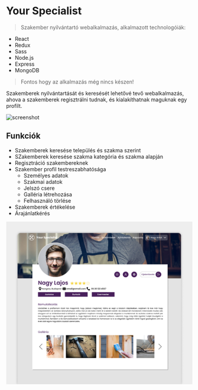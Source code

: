 # Your Specialist
> Szakember nyilvántartó webalkalmazás, alkalmazott technologóiák:
* React
* Redux
* Sass
* Node.js
* Express
* MongoDB
> Fontos hogy az alkalmazás még nincs készen!

Szakemberek nyilvántartását és keresését lehetővé tevő webalkalmazás, ahova a szakemberek regisztrálni tudnak, és kialakíthatnak maguknak egy profilt.

![screenshot](https://github.com/Gkristof96/Your-specilist_v2/blob/master/Your-specialist_mockup_v3.png)

## Funkciók

- Szakemberek keresése település és szakma szerint
- SZakemberek keresése szakma kategória és szakma alapján
- Regisztráció szakembereknek
- Szakember profil testreszabhatósága
  - Személyes adatok
  - Szakmai adatok
  - Jelszó csere
  - Galléria létrehozása
  - Felhasználó törlése
 - Szakemberek értékelése
 - Árajánlatkérés

![screenshot](https://github.com/Gkristof96/Your-specilist_v2/blob/master/Your-specialist_mockup_v4.png)
